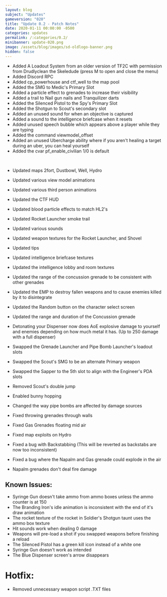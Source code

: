 ```yaml
---
layout: blog
subject: "Updates"
gameversion: "020"
title: "Update 0.2 - Patch Notes"
date: 2020-01-11 00:00:00 -0500
categories: updates
permalink: /:categories/0.2/
minibanner: update-020.png
image: /assets/blog/images/sd-oldlogo-banner.png
hidden: false
---
```

- Added A Loadout System from an older version of TF2C with permission from Drudlyclean the Skeledude (press M to open and close the menu)
- Added Discord RPC
- Added cp_powerhouse and ctf_well to the map pool
- Added the SMG to Medic's Primary Slot
- Added a particle effect to grenades to increase their visibility
- Added a trail to Nail gun nails and Tranquilizer darts
- Added the Silenced Pistol to the Spy's Primary Slot
- Added the Shotgun to Scout's secondary slot
- Added an unused sound for when an objective is captured
- Added a sound to the intelligence briefcase when it resets
- Added unused speech bubble which appears above a player while they are typing
- Added the command viewmodel_offset
- Added an unused Ubercharge ability where if you aren't healing a target during an uber, you can heal yourself
- Added the cvar pf_enable_civilian 1/0 is default

<br/>

- Updated maps 2fort, Dustbowl, Well, Hydro
- Updated various view model animations
- Updated various third person animations
- Updated the CTF HUD
- Updated blood particle effects to match HL2's
- Updated Rocket Launcher smoke trail
- Updated various sounds
- Updated weapon textures for the Rocket Launcher, and Shovel
- Updated tips
- Updated intelligence briefcase textures
- Updated the intelligence lobby and room textures
- Updated the range of the concussion grenade to be consistent with other grenades
- Updated the EMP to destroy fallen weapons and to cause enemies killed by it to disintegrate
- Updated the Random button on the character select screen
- Updated the range and duration of the Concussion grenade

- Detonating your Dispenser now does AoE explosive damage to yourself and enemies depending on how much metal it has. (Up to 250 damage with a full dispenser)
- Swapped the Grenade Launcher and Pipe Bomb Launcher's loadout slots
- Swapped the Scout's SMG to be an alternate Primary weapon
- Swapped the Sapper to the 5th slot to align with the Engineer's PDA slots
- Removed Scout's double jump
- Enabled bunny hopping
- Changed the way pipe bombs are affected by damage sources


- Fixed throwing grenades through walls
- Fixed Gas Grenades floating mid air
- Fixed map exploits on Hydro
- Fixed a bug with Backstabbing (This will be reverted as backstabs are now too inconsistent)
- Fixed a bug where the Napalm and Gas grenade could explode in the air
- Napalm grenades don't deal fire damage

## Known Issues:
- Syringe Gun doesn't take ammo from ammo boxes unless the ammo counter is at 150
- The Branding Iron's idle animation is inconsistent with the end of it's draw animation
- The rocket texture of the rocket in Soldier's Shotgun taunt uses the ammo box texture
- Hit sounds work when dealing 0 damage
- Weapons will pre-load a shot if you swapped weapons before finishing a reload
- The Silenced Pistol has a green kill icon instead of a white one
- Syringe Gun doesn't work as intended
- The Blue Dispenser screen's arrow disappears

# Hotfix:
- Removed unnecessary weapon script .TXT files 